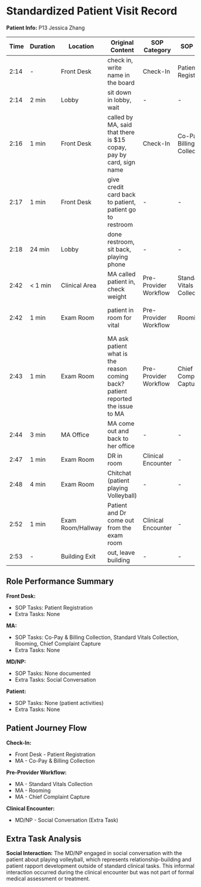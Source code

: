 # Standardized Patient Visit Record

**Patient Info:** P13 Jessica Zhang

| Time | Duration | Location | Original Content | SOP Category | SOP Task | Completed Checklist | Primary Role | Extra Task |
|------|----------|----------|------------------|--------------|----------|-------------------|--------------|------------|
| 2:14 | - | Front Desk | check in, write name in the board | Check-In | Patient Registration | ☐ Arrival time recorded | Front Desk | - |
| 2:14 | 2 min | Lobby | sit down in lobby, wait | - | - | - | Patient | - |
| 2:16 | 1 min | Front Desk | called by MA, said that there is $15 copay, pay by card, sign name | Check-In | Co-Pay & Billing Collection | ☐ Co-pay verified<br>☐ Payment collected | MA | - |
| 2:17 | 1 min | Front Desk | give credit card back to patient, patient go to restroom | - | - | - | MA | - |
| 2:18 | 24 min | Lobby | done restroom, sit back, playing phone | - | - | - | Patient | - |
| 2:42 | < 1 min | Clinical Area | MA called patient in, check weight | Pre-Provider Workflow | Standard Vitals Collection | ☐ Weight collected | MA | - |
| 2:42 | 1 min | Exam Room | patient in room for vital | Pre-Provider Workflow | Rooming | ☐ Patient escorted to correct room | MA | - |
| 2:43 | 1 min | Exam Room | MA ask patient what is the reason coming back? patient reported the issue to MA | Pre-Provider Workflow | Chief Complaint Capture | ☐ Open-ended question asked | MA | - |
| 2:44 | 3 min | MA Office | MA come out and back to her office | - | - | - | MA | - |
| 2:47 | 1 min | Exam Room | DR in room | Clinical Encounter | - | - | MD/NP | - |
| 2:48 | 4 min | Exam Room | Chitchat (patient playing Volleyball) | - | - | - | MD/NP | Social Conversation |
| 2:52 | 1 min | Exam Room/Hallway | Patient and Dr come out from the exam room | Clinical Encounter | - | - | MD/NP | - |
| 2:53 | - | Building Exit | out, leave building | - | - | - | Patient | - |

## Role Performance Summary

**Front Desk:**
- SOP Tasks: Patient Registration
- Extra Tasks: None

**MA:**
- SOP Tasks: Co-Pay & Billing Collection, Standard Vitals Collection, Rooming, Chief Complaint Capture
- Extra Tasks: None

**MD/NP:**
- SOP Tasks: None documented
- Extra Tasks: Social Conversation

**Patient:**
- SOP Tasks: None (patient activities)
- Extra Tasks: None

## Patient Journey Flow

**Check-In:**
- Front Desk - Patient Registration
- MA - Co-Pay & Billing Collection

**Pre-Provider Workflow:**
- MA - Standard Vitals Collection
- MA - Rooming
- MA - Chief Complaint Capture

**Clinical Encounter:**
- MD/NP - Social Conversation (Extra Task)

## Extra Task Analysis

**Social Interaction:** The MD/NP engaged in social conversation with the patient about playing volleyball, which represents relationship-building and patient rapport development outside of standard clinical tasks. This informal interaction occurred during the clinical encounter but was not part of formal medical assessment or treatment.